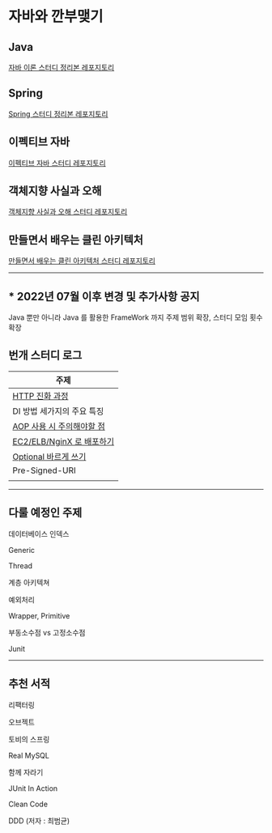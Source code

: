 # 자바와 깐부맺기

## Java

[자바 이론 스터디 정리본 레포지토리](https://github.com/Be-GGanboo-With-Java/We-Love-Java)

## Spring

[Spring 스터디 정리본 레포지토리](https://github.com/Be-GGanboo-With-Java/We-Love-Spring)

## 이펙티브 자바

[이펙티브 자바 스터디 레포지토리](https://github.com/Be-GGanboo-With-Java/EffectiveJava)

## 객체지향 사실과 오해

[객체지향 사실과 오해 스터디 레포지토리](https://github.com/Be-GGanboo-With-Java/Object-Oriented-Truths-and-Errors)

## 만들면서 배우는 클린 아키텍처

[만들면서 배우는 클린 아키텍처 스터디 레포지토리](https://github.com/Be-GGanboo-With-Java/MadeYourself_CleanArchitecture)

---

##   * 2022년 07월 이후 변경 및 추가사항 공지

Java 뿐만 아니라 Java 를 활용한 FrameWork 까지 주제 범위 확장, 스터디 모임 횟수 확장

## 번개 스터디 로그

| 주제                                                                                                                                                                 |
|--------------------------------------------------------------------------------------------------------------------------------------------------------------------|
| [HTTP 진화 과정](https://yozm.wishket.com/magazine/detail/1686/?fbclid=IwAR0D_OolFCSk5LvI_tAIrBLJo3V2fEXkBtWYANsGa0iiJGvAy7ttQiS5Hio)                                  |
| DI 방법 세가지의 주요 특징                                                                                                                                                   |
| [AOP 사용 시 주의해야할 점](https://velog.io/@18k7102dy/Spring-AOP-Spring-AOP%EB%A5%BC-%EC%82%AC%EC%9A%A9%EC%8B%9C-%EC%A3%BC%EC%9D%98%ED%95%B4%EC%95%BC%ED%95%A0-%EC%A0%90) |
| [EC2/ELB/NginX 로 배포하기](https://fors.tistory.com/572)                                                                                                               |
| [Optional 바르게 쓰기](https://homoefficio.github.io/2019/10/03/Java-Optional-%EB%B0%94%EB%A5%B4%EA%B2%8C-%EC%93%B0%EA%B8%B0/)                                          |
| Pre-Signed-URI                                                                                                                                                     |
|                                                                                                                                                                    |

---

## 다룰 예정인 주제

데이터베이스 인덱스

Generic

Thread

계층 아키텍쳐

예외처리

Wrapper, Primitive

부동소수점 vs 고정소수점

Junit

---

## 추천 서적

리팩터링

오브젝트

토비의 스프링

Real MySQL

함께 자라기

JUnit In Action

Clean Code

DDD (저자 : 최범균)

